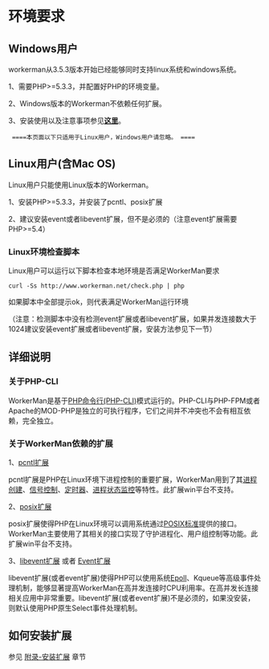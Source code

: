 # 环境要求

## Windows用户
workerman从3.5.3版本开始已经能够同时支持linux系统和windows系统。

1、需要PHP>=5.3.3，并配置好PHP的环境变量。

2、Windows版本的Workerman不依赖任何扩展。

3、安装使用以及注意事项参见[**这里**](http://www.workerman.net/windows)。

 ``` ====本页面以下只适用于Linux用户，Windows用户请忽略。 ====```


## Linux用户(含Mac OS)
Linux用户只能使用Linux版本的Workerman。

1、安装PHP>=5.3.3，并安装了pcntl、posix扩展

2、建议安装event或者libevent扩展，但不是必须的（注意event扩展需要PHP>=5.4）

### Linux环境检查脚本
Linux用户可以运行以下脚本检查本地环境是否满足WorkerMan要求

 ```curl -Ss http://www.workerman.net/check.php | php```

如果脚本中全部提示ok，则代表满足WorkerMan运行环境

（注意：检测脚本中没有检测event扩展或者libevent扩展，如果并发连接数大于1024建议安装event扩展或者libevent扩展，安装方法参见下一节）

## 详细说明

### 关于PHP-CLI

WorkerMan是基于[PHP命令行(PHP-CLI)](http://php.net/manual/zh/features.commandline.php)模式运行的。PHP-CLI与PHP-FPM或者Apache的MOD-PHP是独立的可执行程序，它们之间并不冲突也不会有相互依赖，完全独立。

### 关于WorkerMan依赖的扩展

1、[pcntl扩展](http://cn2.php.net/manual/zh/book.pcntl.php)

pcntl扩展是PHP在Linux环境下进程控制的重要扩展，WorkerMan用到了其[进程创建](http://cn2.php.net/manual/zh/function.pcntl-fork.php)、[信号控制](http://cn2.php.net/manual/zh/function.pcntl-signal.php)、[定时器](http://cn2.php.net/manual/zh/function.pcntl-alarm.php)、[进程状态监控](http://cn2.php.net/manual/zh/function.pcntl-waitpid.php)等特性。此扩展win平台不支持。

2、[posix扩展](http://cn2.php.net/manual/zh/book.posix.php)

posix扩展使得PHP在Linux环境可以调用系统通过[POSIX标准](http://baike.baidu.com/view/209573.htm)提供的接口。WorkerMan主要使用了其相关的接口实现了守护进程化、用户组控制等功能。此扩展win平台不支持。

3、[libevent扩展](http://cn2.php.net/manual/en/book.libevent.php) 或者 [Event扩展](http://php.net/manual/zh/book.event.php)

libevent扩展(或者event扩展)使得PHP可以使用系统[Epoll](http://baike.baidu.com/view/1385104.htm)、Kqueue等高级事件处理机制，能够显著提高WorkerMan在高并发连接时CPU利用率。在高并发长连接相关应用中非常重要。libevent扩展(或者event扩展)不是必须的，如果没安装，则默认使用PHP原生Select事件处理机制。


## 如何安装扩展

参见 [附录-安装扩展](315304) 章节


